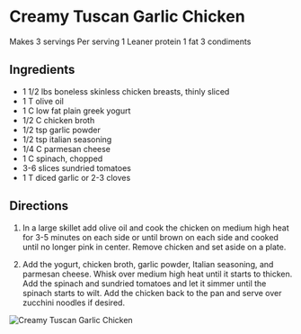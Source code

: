 # Creamy Tuscan Garlic Chicken

Makes 3 servings
Per serving
1 Leaner protein
1 fat
3 condiments

## Ingredients
* 1 1/2 lbs boneless skinless chicken breasts, thinly sliced
* 1 T olive oil
* 1 C low fat plain greek yogurt
* 1/2 C chicken broth
* 1/2 tsp garlic powder
* 1/2 tsp italian seasoning
* 1/4 C parmesan cheese
* 1 C spinach, chopped
* 3-6 slices sundried tomatoes
* 1 T diced garlic or 2-3 cloves

## Directions
1. In a large skillet add olive oil and cook the chicken on medium high heat for 3-5 minutes on each side or until brown on each side and cooked until no longer pink in center. Remove chicken and set aside on a plate.

1. Add the yogurt, chicken broth, garlic powder, Italian seasoning, and parmesan cheese. Whisk over medium high heat until it starts to thicken. Add the spinach and sundried tomatoes and let it simmer until the spinach starts to wilt. Add the chicken back to the pan and serve over zucchini noodles if desired.

![Creamy Tuscan Garlic Chicken](images/Creamy%20Tuscan%20Garlic%20Chicken.png)

